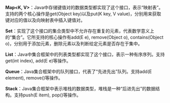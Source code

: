**Map<K, V>**：Java中存储键值对的数据类型都实现了这个接口，表示“映射表”。支持的两个核心操作是get(Object key)以及put(K key, V value)，分别用来获取键对应的值以及向映射表中插入键值对。  
  
**Set<E>**：实现了这个接口的集合类型中不允许存在重复的元素，代表数学意义上的“集合”。它所支持的核心操作有add(E e), remove(Object o), contains(Object o)，分别用于添加元素，删除元素以及判断给定元素是否存在于集中。  
  
**List<E>**：Java中集合框架中的列表类型都实现了这个接口，表示一种有序序列。支持get(int index), add(E e)等操作。  
  
**Queue<E>**：Java集合框架中的队列接口，代表了“先进先出”队列。支持add(E element), remove()等操作。  
  
**Stack<E>**：Java集合框架中表示堆栈的数据类型，堆栈是一种“后进先出”的数据结构。支持push(E item), pop()等操作。  
